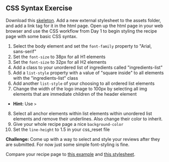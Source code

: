 ## CSS Syntax Exercise

Download this [skeleton][skeleton]. Add a new external stylesheet to the assets folder, and add a link tag for it in the html page. Open up the html page in your web browser and use the CSS workflow from Day 1 to begin styling the recipe page with some basic CSS syntax.

[skeleton]: http://assets.aaonline.io/fullstack/html-css/micro-projects/css_syntax/skeleton.zip

1. Select the body element and set the `font-family` property to "Arial, sans-serif"
2. Set the `font-size` to 38px for all H1 elements
3. Set the `font-size` to 32px for all H2 elements
4. Add a class to your unordered list of ingredients called "ingredients-list"
5. Add a `list-style` property with a value of "square inside" to all elements with the "ingredients-list" class
6. Add another `list-style` of your choosing to all ordered list elements
7. Change the width of the logo image to 100px by selecting all img elements that are immediate children of the header element
  * **Hint:** Use `>`
8. Select all anchor elements within list elements within unordered list elements and remove their underlines. Also change their color to inherit.
9. Give your whole recipe page a nice `background-color`
10. Set the `line-height` to 1.5 in your css_reset file

**Challenge:** Come up with a way to select and style your reviews after they are submitted. For now just some simple font-styling is fine.

Compare your recipe page to [this example](https://github.com/appacademy/curriculum/blob/master/html-css/micro-projects/css_syntax/solution/example.html) and [this stylesheet](https://github.com/appacademy/curriculum/blob/master/html-css/micro-projects/css_syntax/solution/assets/css_syntax.css).
